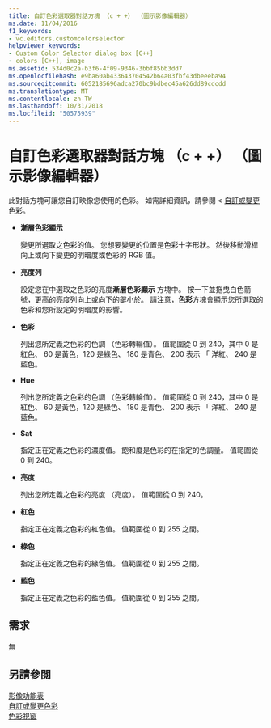 ```yaml
---
title: 自訂色彩選取器對話方塊 （c + +） （圖示影像編輯器）
ms.date: 11/04/2016
f1_keywords:
- vc.editors.customcolorselector
helpviewer_keywords:
- Custom Color Selector dialog box [C++]
- colors [C++], image
ms.assetid: 534d0c2a-b3f6-4f09-9346-3bbf85bb3dd7
ms.openlocfilehash: e9ba60ab433643704542b64a03fbf43dbeeeba94
ms.sourcegitcommit: 6052185696adca270bc9bdbec45a626dd89cdcdd
ms.translationtype: MT
ms.contentlocale: zh-TW
ms.lasthandoff: 10/31/2018
ms.locfileid: "50575939"
---
```

# <a name="custom-color-selector-dialog-box-c-image-editor-for-icons"></a>自訂色彩選取器對話方塊 （c + +） （圖示影像編輯器）

此對話方塊可讓您自訂映像您使用的色彩。 如需詳細資訊，請參閱 <<c0> [ 自訂或變更色彩](../windows/customizing-or-changing-colors-image-editor-for-icons.md)。

- **漸層色彩顯示**

   變更所選取之色彩的值。 您想要變更的位置是色彩十字形狀。 然後移動滑桿向上或向下變更的明暗度或色彩的 RGB 值。

- **亮度列**

   設定您在中選取之色彩的亮度**漸層色彩顯示** 方塊中。 按一下並拖曳白色箭號，更高的亮度列向上或向下的鍵小於。 請注意，**色彩**方塊會顯示您所選取的色彩和您所設定的明暗度的影響。

- **色彩**

   列出您所定義之色彩的色調 （色彩轉輪值）。 值範圍從 0 到 240，其中 0 是紅色、 60 是黃色，120 是綠色、 180 是青色、 200 表示 「 洋紅、 240 是藍色。

- **Hue**

   列出您所定義之色彩的色調 （色彩轉輪值）。 值範圍從 0 到 240，其中 0 是紅色、 60 是黃色，120 是綠色、 180 是青色、 200 表示 「 洋紅、 240 是藍色。

- **Sat**

   指定正在定義之色彩的濃度值。 飽和度是色彩的在指定的色調量。 值範圍從 0 到 240。

- **亮度**

   列出您所定義之色彩的亮度 （亮度）。 值範圍從 0 到 240。

- **紅色**

   指定正在定義之色彩的紅色值。 值範圍從 0 到 255 之間。

- **綠色**

   指定正在定義之色彩的綠色值。 值範圍從 0 到 255 之間。

- **藍色**

   指定正在定義之色彩的藍色值。 值範圍從 0 到 255 之間。

## <a name="requirements"></a>需求

無

## <a name="see-also"></a>另請參閱

[影像功能表](../windows/image-menu-image-editor-for-icons.md)<br/>
[自訂或變更色彩](../windows/customizing-or-changing-colors-image-editor-for-icons.md)<br/>
[色彩視窗](../windows/colors-window-image-editor-for-icons.md)